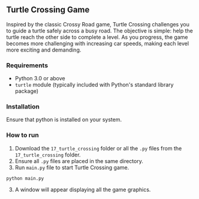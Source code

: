 ## Turtle Crossing Game
Inspired by the classic Crossy Road game, Turtle Crossing challenges you to guide a turtle safely across a busy road. The objective is simple: help the turtle reach the other side to complete a level. As you progress, the game becomes more challenging with increasing car speeds, making each level more exciting and demanding.

### Requirements
- Python 3.0 or above
- `turtle` module (typically included with Python's standard library package)

### Installation
Ensure that python is installed on your system.

### How to run
1. Download the `17_turtle_crossing` folder or all the `.py` files from the `17_turtle_crossing` folder.
2. Ensure all `.py` files are placed in the same directory.
2. Run `main.py` file to start Turtle Crossing game.
```
python main.py
```
3. A window will appear displaying all the game graphics.